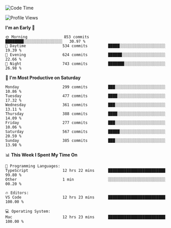 <!--START_SECTION:waka-->
![Code Time](http://img.shields.io/badge/Code%20Time-1%2C881%20hrs%2012%20mins-blue)

![Profile Views](http://img.shields.io/badge/Profile%20Views-0-blue)

**I'm an Early 🐤** 

```text
🌞 Morning                853 commits         ████████░░░░░░░░░░░░░░░░░   30.97 % 
🌆 Daytime                534 commits         █████░░░░░░░░░░░░░░░░░░░░   19.39 % 
🌃 Evening                624 commits         ██████░░░░░░░░░░░░░░░░░░░   22.66 % 
🌙 Night                  743 commits         ███████░░░░░░░░░░░░░░░░░░   26.98 % 
```
📅 **I'm Most Productive on Saturday** 

```text
Monday                   299 commits         ███░░░░░░░░░░░░░░░░░░░░░░   10.86 % 
Tuesday                  477 commits         ████░░░░░░░░░░░░░░░░░░░░░   17.32 % 
Wednesday                361 commits         ███░░░░░░░░░░░░░░░░░░░░░░   13.11 % 
Thursday                 388 commits         ████░░░░░░░░░░░░░░░░░░░░░   14.09 % 
Friday                   277 commits         ███░░░░░░░░░░░░░░░░░░░░░░   10.06 % 
Saturday                 567 commits         █████░░░░░░░░░░░░░░░░░░░░   20.59 % 
Sunday                   385 commits         ███░░░░░░░░░░░░░░░░░░░░░░   13.98 % 
```


📊 **This Week I Spent My Time On** 

```text
💬 Programming Languages: 
TypeScript               12 hrs 22 mins      █████████████████████████   99.80 % 
Other                    1 min               ░░░░░░░░░░░░░░░░░░░░░░░░░   00.20 % 

🔥 Editors: 
VS Code                  12 hrs 23 mins      █████████████████████████   100.00 % 

💻 Operating System: 
Mac                      12 hrs 23 mins      █████████████████████████   100.00 % 
```


<!--END_SECTION:waka-->

